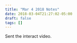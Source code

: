 ```yaml
---
title: "Mar 4 2018 Notes"
date: 2018-03-04T21:27:02-05:00
draft: false
tags: []
---
```


Sent the interact video.
